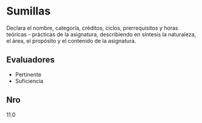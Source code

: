# Sumillas

Declara el nombre, categoría, créditos, ciclos, prerrequisitos y horas teóricas - prácticas de la asignatura, describiendo en síntesis la naturaleza, el área, el propósito y el contenido de la asignatura.

## Evaluadores
* Pertinente
* Suficiencia


## Nro
11.0
